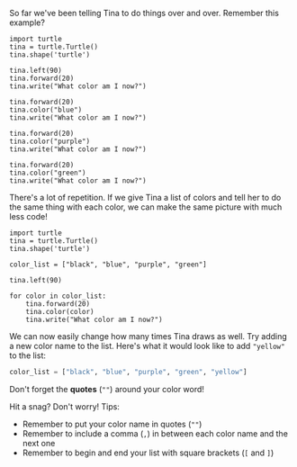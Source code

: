 So far we've been telling Tina to do things over and over.  Remember this example?

```python.run
import turtle
tina = turtle.Turtle()
tina.shape('turtle')

tina.left(90)
tina.forward(20)
tina.write("What color am I now?")

tina.forward(20)
tina.color("blue")
tina.write("What color am I now?")

tina.forward(20)
tina.color("purple")
tina.write("What color am I now?")

tina.forward(20)
tina.color("green")
tina.write("What color am I now?")
```

There's a lot of repetition.  If we give Tina a list of colors and tell her to do the same thing with each color, we can make the same picture with much less code!

```python.run
import turtle
tina = turtle.Turtle()
tina.shape('turtle')

color_list = ["black", "blue", "purple", "green"]

tina.left(90)

for color in color_list:
    tina.forward(20)
    tina.color(color)
    tina.write("What color am I now?")
```

We can now easily change how many times Tina draws as well.  Try adding a new color name to the list. Here's what it would look like to add `"yellow"` to the list:

```python
color_list = ["black", "blue", "purple", "green", "yellow"]
```

Don't forget the **quotes** (`""`) around your color word!

Hit a snag?  Don't worry! Tips: 
- Remember to put your color name in quotes (`""`)
- Remember to include a comma (`,`) in between each color name and the next one
- Remember to begin and end your list with square brackets (`[` and `]`)